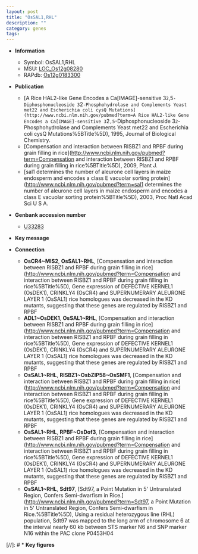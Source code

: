 ```yaml
---
layout: post
title: "OsSAL1,RHL"
description: ""
category: genes
tags: 
---
```


* **Information**  
    + Symbol: OsSAL1,RHL  
    + MSU: [LOC_Os12g08280](http://rice.plantbiology.msu.edu/cgi-bin/ORF_infopage.cgi?orf=LOC_Os12g08280)  
    + RAPdb: [Os12g0183300](http://rapdb.dna.affrc.go.jp/viewer/gbrowse_details/irgsp1?name=Os12g0183300)  

* **Publication**  
    + [A Rice HAL2-like Gene Encodes a Ca[IMAGE]-sensitive 3`2`,5`-Diphosphonucleoside 3`2`-Phosphohydrolase and Complements Yeast met22 and Escherichia coli cysQ Mutations](http://www.ncbi.nlm.nih.gov/pubmed?term=A Rice HAL2-like Gene Encodes a Ca[IMAGE]-sensitive 3`2`,5`-Diphosphonucleoside 3`2`-Phosphohydrolase and Complements Yeast met22 and Escherichia coli cysQ Mutations%5BTitle%5D), 1995, Journal of Biological Chemistry.
    + [Compensation and interaction between RISBZ1 and RPBF during grain filling in rice](http://www.ncbi.nlm.nih.gov/pubmed?term=Compensation and interaction between RISBZ1 and RPBF during grain filling in rice%5BTitle%5D), 2009, Plant J.
    + [sal1 determines the number of aleurone cell layers in maize endosperm and encodes a class E vacuolar sorting protein](http://www.ncbi.nlm.nih.gov/pubmed?term=sal1 determines the number of aleurone cell layers in maize endosperm and encodes a class E vacuolar sorting protein%5BTitle%5D), 2003, Proc Natl Acad Sci U S A.

* **Genbank accession number**  
    + [U33283](http://www.ncbi.nlm.nih.gov/nuccore/U33283)

* **Key message**  

* **Connection**  
    + __OsCR4~MIS2__, __OsSAL1~RHL__, [Compensation and interaction between RISBZ1 and RPBF during grain filling in rice](http://www.ncbi.nlm.nih.gov/pubmed?term=Compensation and interaction between RISBZ1 and RPBF during grain filling in rice%5BTitle%5D), Gene expression of DEFECTIVE KERNEL1 (OsDEK1), CRINKLY4 (OsCR4) and SUPERNUMERARY ALEURONE LAYER 1 (OsSAL1) rice homologues was decreased in the KD mutants, suggesting that these genes are regulated by RISBZ1 and RPBF
    + __ADL1~OsDEK1__, __OsSAL1~RHL__, [Compensation and interaction between RISBZ1 and RPBF during grain filling in rice](http://www.ncbi.nlm.nih.gov/pubmed?term=Compensation and interaction between RISBZ1 and RPBF during grain filling in rice%5BTitle%5D), Gene expression of DEFECTIVE KERNEL1 (OsDEK1), CRINKLY4 (OsCR4) and SUPERNUMERARY ALEURONE LAYER 1 (OsSAL1) rice homologues was decreased in the KD mutants, suggesting that these genes are regulated by RISBZ1 and RPBF
    + __OsSAL1~RHL__, __RISBZ1~OsbZIP58~OsSMF1__, [Compensation and interaction between RISBZ1 and RPBF during grain filling in rice](http://www.ncbi.nlm.nih.gov/pubmed?term=Compensation and interaction between RISBZ1 and RPBF during grain filling in rice%5BTitle%5D), Gene expression of DEFECTIVE KERNEL1 (OsDEK1), CRINKLY4 (OsCR4) and SUPERNUMERARY ALEURONE LAYER 1 (OsSAL1) rice homologues was decreased in the KD mutants, suggesting that these genes are regulated by RISBZ1 and RPBF
    + __OsSAL1~RHL__, __RPBF~OsDof3__, [Compensation and interaction between RISBZ1 and RPBF during grain filling in rice](http://www.ncbi.nlm.nih.gov/pubmed?term=Compensation and interaction between RISBZ1 and RPBF during grain filling in rice%5BTitle%5D), Gene expression of DEFECTIVE KERNEL1 (OsDEK1), CRINKLY4 (OsCR4) and SUPERNUMERARY ALEURONE LAYER 1 (OsSAL1) rice homologues was decreased in the KD mutants, suggesting that these genes are regulated by RISBZ1 and RPBF
    + __OsSAL1~RHL__, __Sdt97__, [Sdt97, a Point Mutation in 5' Untranslated Region, Confers Semi-dwarfism in Rice.](http://www.ncbi.nlm.nih.gov/pubmed?term=Sdt97, a Point Mutation in 5' Untranslated Region, Confers Semi-dwarfism in Rice.%5BTitle%5D), Using a residual heterozygous line (RHL) population, Sdt97 was mapped to the long arm of chromosome 6 at the interval nearly 60 kb between STS marker N6 and SNP marker N16 within the PAC clone P0453H04

[//]: # * **Key figures**  


